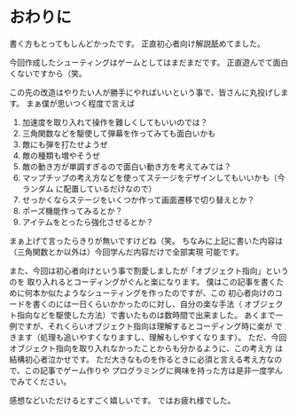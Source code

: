 # おわりに
書く方もとってもしんどかったです。
正直初心者向け解説舐めてました。

今回作成したシューティングはゲームとしてはまだまだです。
正直遊んでて面白くないですから（笑。

この先の改造はやりたい人が勝手にやればいいという事で、皆さんに丸投げします。
まぁ僕が思いつく程度で言えば

1.  加速度を取り入れて操作を難しくしてもいいのでは？
2.  三角関数などを駆使して弾幕を作ってみても面白いかも
3.  敵にも弾を打たせようぜ
4.  敵の種類も増やそうぜ
5.  敵の動き方が単調すぎるので面白い動き方を考えてみては？
6.  マップチップの考え方などを使ってステージをデザインしてもいいかも（今ランダム
    に配置しているだけなので）
7.  せっかくならステージをいくつか作って画面遷移で切り替えとか？
8.  ポーズ機能作ってみるとか？
9.  アイテムをとったら強化させるとか？

まぁ上げて言ったらきりが無いですけどね（笑。
ちなみに上記に書いた内容は（三角関数とか以外は）今回学んだ内容だけで全部実現
可能です。

また、今回は初心者向けという事で割愛しましたが「オブジェクト指向」というのを
取り入れるとコーディングがぐんと楽になります。
僕はこの記事を書くために何本か似たようなシューティングを作ったのですが、この
初心者向けのコードを書くのには一日くらいかかったのに対し、自分の楽な手法（
オブジェクト指向などを駆使した方法）で書いたものは数時間で出来ました。
あくまで一例ですが、それくらいオブジェクト指向は理解するとコーディング時に楽が
できます（処理も追いやすくなりますし、理解もしやすくなります）。
ただ、今回オブジェクト指向を取り入れなかったことからも分かるように、この考え方
は結構初心者泣かせです。
ただ大きなものを作るときに必須と言える考え方なので、この記事でゲーム作りや
プログラミングに興味を持った方は是非一度学んでみてください。

感想などいただけるとすごく嬉しいです。
ではお疲れ様でした。

